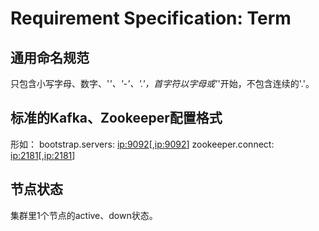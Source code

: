 # Requirement Specification: Term

## 通用命名规范

只包含小写字母、数字、'_'、'-'、'.'，首字符以字母或'_'开始，不包含连续的'.'。

## 标准的Kafka、Zookeeper配置格式

形如：
bootstrap.servers: <ip:9092>[,<ip:9092>]
zookeeper.connect: <ip:2181>[,<ip:2181>]

## 节点状态

集群里1个节点的active、down状态。
